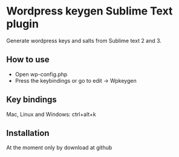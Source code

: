 Wordpress keygen Sublime Text plugin
============================
Generate wordpress keys and salts from Sublime text 2 and 3.

How to use
----------
- Open wp-config.php
- Press the keybindings or go to edit -> Wpkeygen

Key bindings
------------
Mac, Linux and Windows: ctrl+alt+k

Installation
------------
At the moment only by download at github